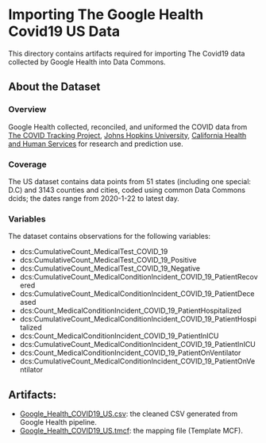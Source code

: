 # Importing The Google Health Covid19 US Data

This directory contains artifacts required for importing
The Covid19 data collected by Google Health into Data Commons.

## About the Dataset

### Overview

Google Health collected, reconciled, and uniformed the COVID data from [The COVID Tracking Project](https://github.com/COVID19Tracking/covid-tracking-data), [Johns Hopkins University](https://github.com/CSSEGISandData/COVID-19), [California Health and Human Services](https://data.chhs.ca.gov/dataset/healthcare-facility-bed-types-and-counts) for research and prediction use.

### Coverage

The US dataset contains data points from 51 states (including one special: D.C) and 3143 counties and cities, coded using common Data Commons dcids; the dates range from 2020-1-22 to latest day.

### Variables

The dataset contains observations for the following variables:
- dcs:CumulativeCount_MedicalTest_COVID_19
- dcs:CumulativeCount_MedicalTest_COVID_19_Positive
- dcs:CumulativeCount_MedicalTest_COVID_19_Negative
- dcs:CumulativeCount_MedicalConditionIncident_COVID_19_PatientRecovered
- dcs:CumulativeCount_MedicalConditionIncident_COVID_19_PatientDeceased
- dcs:Count_MedicalConditionIncident_COVID_19_PatientHospitalized
- dcs:CumulativeCount_MedicalConditionIncident_COVID_19_PatientHospitalized
- dcs:Count_MedicalConditionIncident_COVID_19_PatientInICU
- dcs:CumulativeCount_MedicalConditionIncident_COVID_19_PatientInICU
- dcs:Count_MedicalConditionIncident_COVID_19_PatientOnVentilator
- dcs:CumulativeCount_MedicalConditionIncident_COVID_19_PatientOnVentilator

## Artifacts:

- [Google_Health_COVID19_US.csv](Google_Health_COVID19_US.csv): the cleaned CSV generated from Google Health pipeline.
- [Google_Health_COVID19_US.tmcf](Google_Health_COVID19_US.tmcf): the mapping file (Template MCF).

